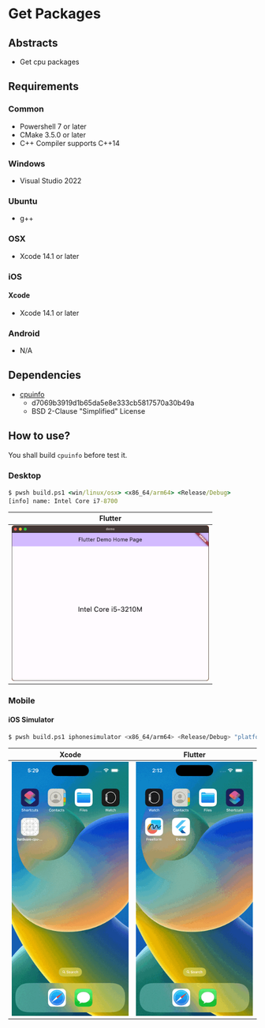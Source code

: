 # Get Packages

## Abstracts

* Get cpu packages

## Requirements

### Common

* Powershell 7 or later
* CMake 3.5.0 or later
* C++ Compiler supports C++14

### Windows

* Visual Studio 2022

### Ubuntu

* g++

### OSX

* Xcode 14.1 or later

### iOS

#### Xcode

* Xcode 14.1 or later

### Android

* N/A

## Dependencies

* [cpuinfo](https://github.com/pytorch/cpuinfo)
  * d7069b3919d1b65da5e8e333cb5817570a30b49a
  * BSD 2-Clause "Simplified" License

## How to use?

You shall build `cpuinfo` before test it.

### Desktop

````bat
$ pwsh build.ps1 <win/linux/osx> <x86_64/arm64> <Release/Debug>
[info] name: Intel Core i7-8700
````

|Flutter|
|---|
|<img src="./images/flutter-osx.png" width="400" />|

### Mobile

#### iOS Simulator

````sh
$ pwsh build.ps1 iphonesimulator <x86_64/arm64> <Release/Debug> "platform=iOS Simulator,name=iPhone 14 Pro,OS=16.1"
````

|Xcode|Flutter|
|---|---|
|<img src="./images/xcode-ios.gif" width="400" />|<img src="./images/flutter-ios.gif" width="400" />|